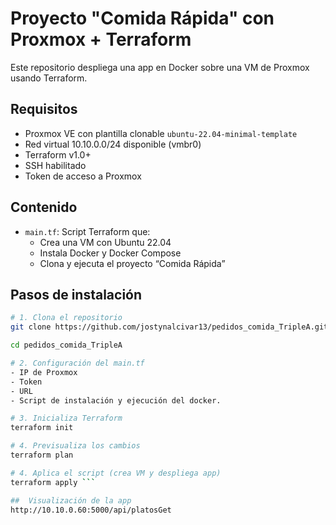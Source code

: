 # Proyecto "Comida Rápida" con Proxmox + Terraform

Este repositorio despliega una app en Docker sobre una VM de Proxmox usando Terraform.

##  Requisitos

- Proxmox VE con plantilla clonable `ubuntu-22.04-minimal-template`
- Red virtual 10.10.0.0/24 disponible (vmbr0)
- Terraform v1.0+
- SSH habilitado
- Token de acceso a Proxmox

##  Contenido

- `main.tf`: Script Terraform que:
  - Crea una VM con Ubuntu 22.04
  - Instala Docker y Docker Compose
  - Clona y ejecuta el proyecto “Comida Rápida”

##  Pasos de instalación

```bash
# 1. Clona el repositorio
git clone https://github.com/jostynalcivar13/pedidos_comida_TripleA.git

cd pedidos_comida_TripleA

# 2. Configuración del main.tf
- IP de Proxmox
- Token
- URL
- Script de instalación y ejecución del docker.

# 3. Inicializa Terraform
terraform init

# 4. Previsualiza los cambios
terraform plan

# 4. Aplica el script (crea VM y despliega app)
terraform apply ```

##  Visualización de la app
http://10.10.0.60:5000/api/platosGet
